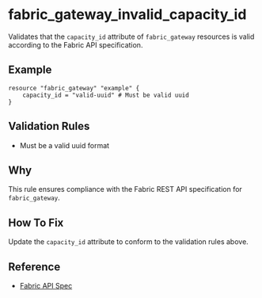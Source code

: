 # fabric_gateway_invalid_capacity_id

Validates that the `capacity_id` attribute of `fabric_gateway` resources is valid according to the Fabric API specification.

## Example

```hcl
resource "fabric_gateway" "example" {
    capacity_id = "valid-uuid" # Must be valid uuid
}
```

## Validation Rules

- Must be a valid uuid format


## Why

This rule ensures compliance with the Fabric REST API specification for `fabric_gateway`.

## How To Fix

Update the `capacity_id` attribute to conform to the validation rules above.

## Reference

- [Fabric API Spec](https://github.com/microsoft/fabric-rest-api-specs/tree/main/platform/definitions/gateways.json)
